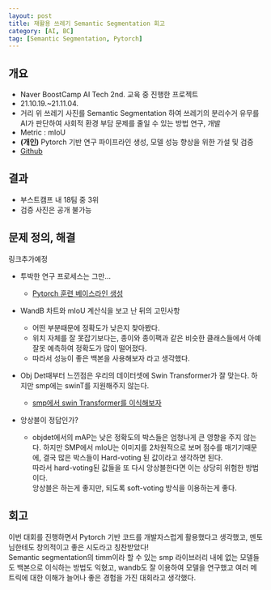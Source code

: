 ```yaml
---
layout: post
title: 재활용 쓰레기 Semantic Segmentation 회고
category: [AI, BC]
tag: [Semantic Segmentation, Pytorch] 
---
```


## 개요

- Naver BoostCamp AI Tech 2nd. 교육 중 진행한 프로젝트  
- 21.10.19.~21.11.04.
- 거리 위 쓰레기 사진를 Semantic Segmentation 하여 쓰레기의 분리수거 유무를 AI가 판단하여 사회적 환경 부담 문제를 줄일 수 있는 방법 연구, 개발  
- Metric : mIoU
- **(개인)** Pytorch 기반 연구 파이프라인 생성, 모델 성능 향상을 위한 가설 및 검증
- [Github](https://github.com/boostcampaitech2/semantic-segmentation-level2-cv-04)

## 결과

- 부스트캠프 내 18팀 중 3위
- 검증 사진은 공개 불가능

## 문제 정의, 해결
링크추가예정  
- 투박한 연구 프로세스는 그만...
  - [Pytorch 훈련 베이스라인 생성](https://ukcastle.github.io/ai/2022/01/03/pytorch_baseline/)  

- WandB 차트와 mIoU 계산식을 보고 난 뒤의 고민사항  
  - 어떤 부분때문에 정확도가 낮은지 찾아봤다.  
  - 위치 자체를 잘 못잡기보다는, 종이와 종이팩과 같은 비슷한 클래스들에서 아예 잘못 예측하여 정확도가 많이 떨어졌다.  
  - 따라서 성능이 좋은 백본을 사용해보자 라고 생각했다.    

- Obj Det때부터 느낀점은 우리의 데이터셋에 Swin Transformer가 잘 맞는다. 하지만 smp에는 swinT를 지원해주지 않는다.  
  - [smp에서 swin Transformer를 이식해보자](https://ukcastle.github.io/ai/2022/01/22/smp-swin/)  
  
- 앙상블이 정답인가?  
  - objdet에서의 mAP는 낮은 정확도의 박스들은 엄청나게 큰 영향을 주지 않는다. 하지만 SMP에서 mIoU는 이미지를 2차원적으로 보며 점수를 매기기때문에, 결국 많은 박스들이 Hard-voting 된 값이라고 생각하면 된다.  
  따라서 hard-voting된 값들을 또 다시 앙상블한다면 이는 상당히 위험한 방법이다.  
  앙상블은 하는게 좋지만, 되도록 soft-voting 방식을 이용하는게 좋다.  


## 회고

이번 대회를 진행하면서 Pytorch 기반 코드를 개발자스럽게 활용했다고 생각했고, 멘토님한테도 창의적이고 좋은 시도라고 칭찬받았다!  
Semantic segmentation의 timm이라 할 수 있는 smp 라이브러리 내에 없는 모델들도 백본으로 이식하는 방법도 익혔고, wandb도 잘 이용하여 모델을 연구했고 여러 메트릭에 대한 이해가 늘어나 좋은 경험을 가진 대회라고 생각했다.  